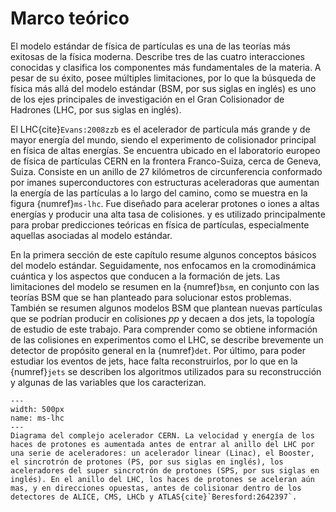 # Marco teórico
El modelo estándar de física de partículas es una de las teorías más exitosas de la física moderna. Describe tres de las cuatro interacciones conocidas y clasifica los componentes más fundamentales de la materia. A pesar de su éxito, posee múltiples limitaciones, por lo que la búsqueda de física más allá del modelo estándar (BSM, por sus siglas en inglés) es uno de los ejes principales de investigación en el Gran Colisionador de Hadrones (LHC, por sus siglas en inglés). 

El LHC{cite}`Evans:2008zzb` es el acelerador de partícula más grande y de mayor energía del mundo, siendo el experimento de colisionador principal en física de altas energías. Se encuentra ubicado en el laboratorio europeo de física de partículas CERN en la frontera Franco-Suiza, cerca de Geneva, Suiza. Consiste en un anillo de 27 kilómetros de circunferencia conformado por imanes superconductores con estructuras aceleradoras que aumentan la energía de las partículas a lo largo del camino, como se muestra en la figura {numref}`ms-lhc`. Fue diseñado para acelerar protones o iones a altas energías y producir una alta tasa de colisiones. y es utilizado principalmente para probar predicciones teóricas en física de partículas, especialmente aquellas asociadas al modelo estándar.

En la primera sección de este capítulo resume algunos conceptos básicos del modelo estándar. Seguidamente, nos enfocamos en la cromodinámica cuántica y los aspectos que conducen a la formación de jets. Las limitaciones del modelo se resumen en la {numref}`bsm`, en conjunto con las teorías BSM que se han planteado para solucionar estos problemas. También se resumen algunos modelos BSM que plantean nuevas partículas que se podrían producir en colisiones *pp* y decaen a dos jets, la topología de estudio de este trabajo. Para comprender como se obtiene información de las colisiones en experimentos como el LHC, se describe brevemente un detector de propósito general en la {numref}`det`. Por último, para poder estudiar los eventos de jets, hace falta reconstruirlos, por lo que en la {numref}`jets` se describen los algoritmos utilizados para su reconstrucción y algunas de las variables que los caracterizan.

```{figure} ./../../figuras/ms-lhc.png
---
width: 500px
name: ms-lhc
---
Diagrama del complejo acelerador CERN. La velocidad y energía de los haces de protones es aumentada antes de entrar al anillo del LHC por una serie de aceleradores: un acelerador linear (Linac), el Booster, el sincrotrón de protones (PS, por sus siglas en inglés), los aceleradores del super sincrotrón de protones (SPS, por sus siglas en inglés). En el anillo del LHC, los haces de protones se aceleran aún mas, y en direcciones opuestas, antes de colisionar dentro de los detectores de ALICE, CMS, LHCb y ATLAS{cite}`Beresford:2642397`.
```
